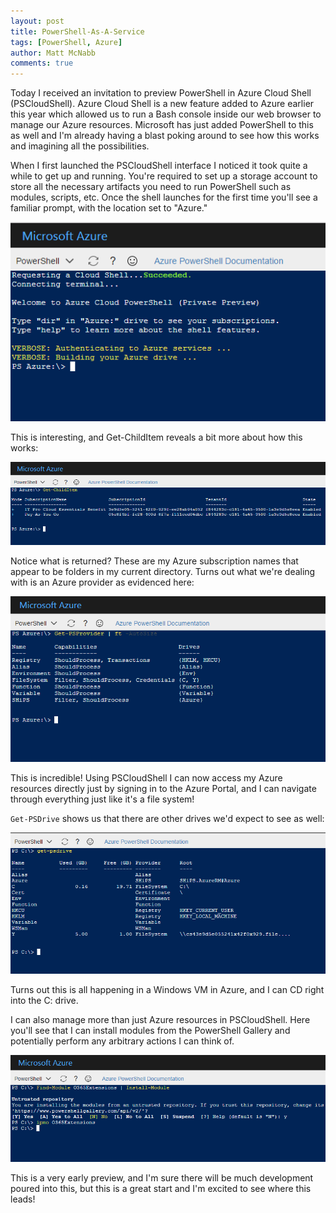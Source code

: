 ```yaml
---
layout: post
title: PowerShell-As-A-Service
tags: [PowerShell, Azure]
author: Matt McNabb
comments: true
---
```


Today I received an invitation to preview PowerShell in Azure Cloud Shell (PSCloudShell). Azure Cloud Shell is a new feature added to Azure earlier this year which allowed us to run a Bash console inside our web browser to manage our Azure resources. Microsoft has just added PowerShell to this as well and I'm already having a blast poking around to see how this works and imagining all the possibilities.

<!--more-->

When I first launched the PSCloudShell interface I noticed it took quite a while to get up and running. You're required to set up a storage account to store all the necessary artifacts you need to run PowerShell such as modules, scripts, etc. Once the shell launches for the first time you'll see a familiar prompt, with the location set to "Azure."

![](/assets/img/CloudPS.png)

This is interesting, and Get-ChildItem reveals a bit more about how this works:

![](/assets/img/CloudPS2.png)

Notice what is returned? These are my Azure subscription names that appear to be folders in my current directory. Turns out what we're dealing with is an Azure provider as evidenced here:

![](/assets/img/CloudPS3.png)

This is incredible! Using PSCloudShell I can now access my Azure resources directly just by signing in to the Azure Portal, and I can navigate through everything just like it's a file system!

`Get-PSDrive` shows us that there are other drives we'd expect to see as well:

![](/assets/img/CloudPS4.png)

Turns out this is all happening in a Windows VM in Azure, and I can CD right into the C: drive.

I can also manage more than just Azure resources in PSCloudShell. Here you'll see that I can install modules from the PowerShell Gallery and potentially perform any arbitrary actions I can think of.

![](/assets/img/CloudPS5.png)

This is a very early preview, and I'm sure there will be much development poured into this, but this is a great start and I'm excited to see where this leads!